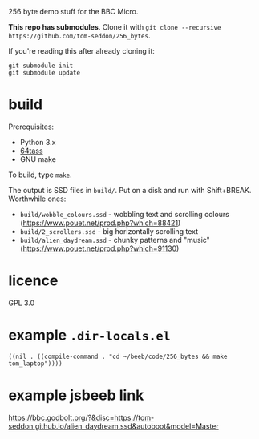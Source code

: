 256 byte demo stuff for the BBC Micro.

**This repo has submodules**. Clone it with `git clone --recursive https://github.com/tom-seddon/256_bytes`.

If you're reading this after already cloning it:

	git submodule init
	git submodule update

# build

Prerequisites:

- Python 3.x
- [64tass](https://sourceforge.net/projects/tass64/)
- GNU make

To build, type `make`.

The output is SSD files in `build/`. Put on a disk and run with
Shift+BREAK. Worthwhile ones:

- `build/wobble_colours.ssd` - wobbling text and scrolling colours (https://www.pouet.net/prod.php?which=88421)
- `build/2_scrollers.ssd` - big horizontally scrolling text
- `build/alien_daydream.ssd` - chunky patterns and "music" (https://www.pouet.net/prod.php?which=91130)

# licence

GPL 3.0

# example `.dir-locals.el`

    ((nil . ((compile-command . "cd ~/beeb/code/256_bytes && make tom_laptop"))))

# example jsbeeb link

https://bbc.godbolt.org/?&disc=https://tom-seddon.github.io/alien_daydream.ssd&autoboot&model=Master
